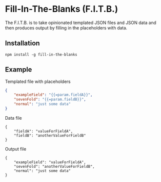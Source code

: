 # Fill-In-The-Blanks (F.I.T.B.)
The F.I.T.B. is to take opinionated templated JSON files and JSON data
and then produces output by filling in the placeholders with data.

## Installation
`npm install -g fill-in-the-blanks`

## Example
Templated file with placeholders
```json
{
    "exampleField": "{{=param.fieldA}}",
    "sevenFold": "{{=param.fieldB}}",
    "normal": "just some data"
}
```

Data file
```
{
    "fieldA": "valueForFieldA",
    "fieldB": "anotherValueForFieldB"
}
```

Output file
```
{
    "exampleField": "valueForFieldA",
    "sevenFold": "anotherValueForFieldB",
    "normal": "just some data"
}
```
